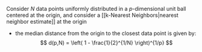 Consider $N$ data points uniformly distributed in a $p$-dimensional unit ball centered at the origin, and consider a [[k-Nearest Neighbors|nearest neighbor estimate]] at the origin
- the median distance from the origin to the closest data point is given by:
  $$
  d(p,N) = \left( 1 - \frac{1}{2}^{1/N} \right)^{1/p}
  $$
  